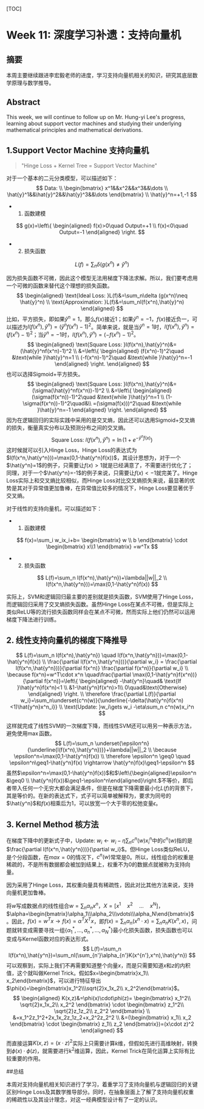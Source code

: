 [TOC]

# Week 11: 深度学习补遗：支持向量机

## 摘要

本周主要继续跟进李宏毅老师的进度，学习支持向量机相关的知识，研究其底层数学原理与数学推导。

## Abstract

This week, we will continue to follow up on Mr. Hung-yi Lee's progress, learning about support vector machines and studying their underlying mathematical principles and mathematical derivations.

## 1.Support Vector Machine 支持向量机

> "Hinge Loss + Kernel Tree = Support Vector Machine"

对于一个基本的二元分类模型，可以描述如下：
$$
Data: \\
\begin{bmatrix}
x^1&&x^2&&x^3&&\dots \\
\hat{y}^1&&\hat{y}^2&&\hat{y}^3&&\dots
\end{bmatrix} \\
\hat{y}^n=+1,-1
$$


- 1. 函数建模

$$
g(x)=\left\{
\begin{aligned}
f(x)>0\quad Output=+1 \\
f(x)<0\quad Output=-1
\end{aligned}
\right.
$$

- 2. 损失函数

$$
L(f)=\sum_n \delta (g(x^n)\neq \hat{y}^n)
$$

因为损失函数不可微，因此这个模型无法用梯度下降法求解。所以，我们要考虑用一个可微的函数来替代这个理想的损失函数。
$$
\begin{aligned}
\text{Ideal Loss: }L(f)&=\sum_n\delta (g(x^n)\neq \hat{y}^n) \\
\text{Approximation: }L(f)&=\sum_nl(f(x^n),\hat{y}^n)
\end{aligned}
$$
比如，平方损失，即如果$\hat{y}^n=1$，那么$f(x)$接近1；如果$\hat{y}^n=-1$，$f(x)$接近负一，可以描述为$l(f(x^n),\hat{y}^n)=(\hat{y}^nf(x^n)-1)^2$。简单来说，就是当$\hat{y}^n=1$时，$l(f(x^n),\hat{y}^n)=(f(x^n)-1)^2$；当$\hat{y}^n=-1$时，$l(f(x^n),\hat{y}^n)=(-f(x^n)-1)^2$。
$$
\begin{aligned}
\text{Square Loss: }l(f(x^n),\hat{y}^n)&=(\hat{y}^nf(x^n)-1)^2 \\
&=\left\{
\begin{aligned}
(f(x^n)-1)^2\quad &\text{while }\hat{y}^n=1 \\
(-f(x^n)-1)^2\quad &\text{while }\hat{y}^n=-1
\end{aligned}
\right.
\end{aligned}
$$
也可以选择Sigmoid+平方损失。
$$
\begin{aligned}
\text{Square Loss: }l(f(x^n),\hat{y}^n)&=(\sigma(\hat{y}^nf(x^n))-1)^2 \\
&=\left\{
\begin{aligned}
(\sigma(f(x^n))-1)^2\quad &\text{while }\hat{y}^n=1 \\
(1-\sigma(f(x^n))-1)^2\quad&\\
=(\sigma(f(x)))^2\quad &\text{while }\hat{y}^n=-1
\end{aligned}
\right.
\end{aligned}
$$
因为在逻辑回归的实际实践中采用的是交叉熵，因此还可以选用Sigmoid+交叉熵的损失，衡量真实分布以及预测分布之间的交叉熵。
$$
\text{Square Loss: }l(f(x^n),\hat{y}^n)=\ln (1+e^{-\hat{y}^n f(x)})
$$
这时候就可以引入Hinge Loss，Hinge Loss的表达式为$l(f(x^n,\hat{y^n}))=\max(0,1-\hat{y^n}f(x))$，其设计思想为，对于一个$\hat{y^n}=1$的例子，只需要让$f(x)>1$就是已经满意了，不需要进行优化了；同理，对于一个$\hat{y^n}=-1$的例子来说，只需要让$f(x)<-1$就完美了。Hinge Loss实际上和交叉熵比较相似，而Hinge Loss对比交叉熵损失来说，最显著的优势是其对于异常值更加鲁棒，在异常值比较多的情况下，Hinge Loss要显著优于交叉熵。

对于线性的支持向量机，可以描述如下：

- 1. 函数建模


$$
f(x)=\sum_i w_ix_i+b=
\begin{bmatrix}
w \\ b
\end{bmatrix}
\cdot
\begin{bmatrix}
x\\1
\end{bmatrix}
=w^Tx
$$

- 2. 损失函数

$$
L(f)=\sum_n l(f(x^n),\hat{y^n})+\lambda||w||_2 \\
l(f(x^n,\hat{y^n}))=\max(0,1-\hat{y^n}f(x))
$$

实际上，SVM和逻辑回归最主要的差别就是损失函数，SVM使用了Hinge Loss，而逻辑回归采用了交叉熵损失函数。虽然Hinge Loss在某点不可微，但是实际上类似ReLU等的流行损失函数同样会在某点不可微，然而实际上他们仍然可以运用梯度下降法进行训练。 

## 2. 线性支持向量机的梯度下降推导

$$
L(f)=\sum_n l(f(x^n),\hat{y^n}) \quad l(f(x^n,\hat{y^n}))=\max(0,1-\hat{y^n}f(x)) \\
\frac{\partial l(f(x^n,\hat{y^n}))}{\partial w_i} = \frac{\partial l(f(x^n,\hat{y^n}))}{\partial f(x^n)} \frac{\partial f(x^n)}{\partial w_i} \\
\because f(x^n)=w^T\cdot x^n \quad\frac{\partial \max(0,1-\hat{y^n}f(x^n))}{\partial  f(x^n)}=\left\{
\begin{aligned}
-\hat{y^n}\quad& \text{If }\hat{y^n}f(x^n)<1 \\
&1-\hat{y^n}f(x^n)>1\\
0\quad&\text{Otherwise}
\end{aligned}
\right. \\
\therefore \frac{\partial L(f)}{\partial w_i}=\sum_n\underset{c^n(w)}{\underline{-\delta(\hat{y^n}f(x^n)<1)\hat{y^n}x^n_i}} \\
\text{Update: }w_i\gets w_i -\eta\sum_n c^n(w)x_i^n
$$

这样就完成了线性SVM的一次梯度下降，而线性SVM还可以用另一种表示方法，避免使用$\max$函数。
$$
L(f)=\sum_n \underset{\epsilon^n}{\underline{l(f(x^n),\hat{y^n})}}+\lambda||w||_2 \\
\because \epsilon^n=\max(0,1-\hat{y^n}f(x)) \\
\therefore \epsilon^n \geq0 \quad \epsilon^n\geq1-\hat{y^n}f(x) \rightarrow \hat{y^n}f(x)\geq1-\epsilon^n
$$
虽然$\epsilon^n=\max(0,1-\hat{y^n}f(x))$和$\left\{\begin{aligned}\epsilon^n &\geq0 \\ \hat{y^n}f(x))&\geq1-\epsilon^n\end{aligned}\right.$不等价，即后者带入任何一个无穷大都会满足条件，但是在梯度下降需要最小化$L(f)$的背景下，其是等价的。在新的表达式下，式子可以简单被解释为，要求为同号的$\hat{y^n}$和$f(x)$相乘后为1，可以放宽一个大于零的松弛变量$\epsilon$。

## 3. Kernel Method 核方法

在梯度下降中的更新式子中，$\text{Update: }w_i\gets w_i -\eta\sum_n c^n(w)x_i^n$中的$c^n(w)$指的是$\frac{\partial l(f(x^n,\hat{y^n}))}{\partial w_i}$。但Hinge Loss类似ReLU，是个分段函数，在$max=0$的情况下，$c^n(w)$常常是0。所以，线性组合的权重是稀疏的，不是所有数据都会被加到结果上，权重不为0的数据点就被称为支持向量。

因为采用了Hinge Loss，其权重向量具有稀疏性，因此对比其他方法来说，支持向量机更加鲁棒。

将$w$写成数据点的线性组合$w=\sum_n \alpha_n x^n$，$X=[x^1\quad x^2 \quad \dots\quad x^N]$，$\alpha=\begin{bmatrix}\alpha_1\\\alpha_2\\\vdots\\\alpha_N\end{bmatrix}$。因此，$f(x)=w^Tx\rightarrow f(x)=\alpha^TX^Tx$，即$f(x)=\sum_n\alpha_n(x^n\cdot x)=\sum_n a_nK(x^n,x)$，问题就转变成需要寻找一组$\{\alpha_1^*,\dots,a_n^*,\dots,\alpha_N^*\}$最小化损失函数，损失函数也可以变成与Kernel函数对应的表达形式。
$$
L(f)=\sum_n l(f(x^n),\hat{y^n})=\sum_nl(\sum_{n'}\alpha_{n'}K(x^{n'},x^n),\hat{y^n})
$$
可以观察到，实际上我们不再需要知道整个向量$x$，而是只需要知道$x$和$z$的内积值，这个就叫做Kernel Trick。假如$x=\begin{bmatrix}x_1\\ x_2\end{bmatrix}$，可以进行特征导出$\phi(x)=\begin{bmatrix}x_1^2\\\sqrt{2}x_1x_2\\ x_2^2\end{bmatrix}$。
$$
\begin{aligned}
K(x,z)&=\phi(x)\cdot\phi(z)=
\begin{bmatrix}
x_1^2\\
\sqrt{2}x_1x_2\\
x_2^2
\end{bmatrix}
\cdot
\begin{bmatrix}
z_1^2\\
\sqrt{2}z_1z_2\\
z_2^2
\end{bmatrix} \\
&=x_1^2z_1^2+2x_1x_2z_1z_2+x_2^2z_2^2 \\
&=(\begin{bmatrix}
x_1\\
x_2
\end{bmatrix}
\cdot
\begin{bmatrix}
z_1\\
z_2
\end{bmatrix})=(x\cdot z)^2
\end{aligned}
$$

而直接运算$K(x,z)=(x\cdot z)^2$实际上只需要计算$k$维，但假如先进行高维映射，转换到$\phi(x)\cdot\phi(z)$，就需要进行$k^2$维运算，因此，Kernel Trick在简化运算上实际有比较重要的作用。

##总结

本周对支持向量机相关知识进行了学习，着重学习了支持向量机与逻辑回归的关键区别Hinge Loss及其数学推导部分。同时，在抽象层面上了解了支持向量机权重的稀疏性以及其设计理念，对这一经典模型设计有了一定的认识。
